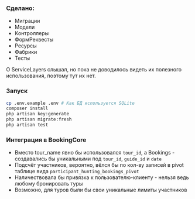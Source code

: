### Сделано:

- Миграции
- Модели
- Контроллеры
- ФормРеквесты
- Ресурсы
- Фабрики
- Тесты

О ServiceLayers слышал, но пока не доводилось видеть их полезного использования, поэтому тут их нет. 

### Запуск

```bash
cp .env.example .env # Как БД используется SQLite
composer install
php artisan key:generate
php artisan migrate:fresh
php artisan test
```

### Интеграция в BookingCore

- Вместо tour_name явно бы использовался `tour_id`, а Bookings - создавались бы уникальными под `tour_id`, `guide_id` и `date`
- Подсчёт участников, вероятно, вёлся бы по кол-ву записей в pivot таблице вида `participant_hunting_bookings_pivot`
- Наличествовала бы привязка к пользователю-клиенту - нельзя ведь любому бронировать туры
- Возможно, для туров были бы свои уникальные лимиты участников
